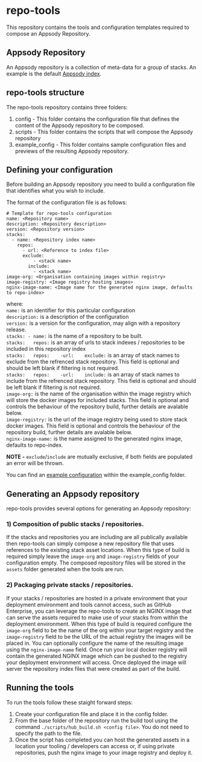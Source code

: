 # repo-tools
This repository contains the tools and configuration templates required to compose an Appsody Repository. 

## Appsody Repository
An Appsody repository is a collection of meta-data for a group of stacks. An example is the default [Appsody index](https://github.com/appsody/stacks/releases/latest/download/incubator-index.yaml).

## repo-tools structure
The repo-tools repository contains three folders:
1) config - This folder contains the configuration file that defines the content of the Appsody repository to be composed.
2) scripts - This folder contains the scripts that will compose the Appsody repository
3) example_config - This folder contains sample configuration files and previews of the resulting Appsody repository.


## Defining your configuration
Before building an Appsody repository you need to build a configuration file that identifies what you wish to include.

The format of the configuration file is as follows:

```
# Template for repo-tools configuration
name: <Repository name>
description: <Repository description> 
version: <Repository version>
stacks:
  - name: <Repository index name>
    repos:
      - url: <Reference to index file>
      exclude:
          - <stack name>
        include:
          - <stack name>
image-org: <Organisation containing images within registry>
image-registry: <Image registry hosting images>
nginx-image-name: <Image name for the generated nginx image, defaults to repo-index>
```
where:  
`name:` is an identifier for this particular configuration  
`description:` is a description of the configuration  
`version:` is a version for the configuration, may align with a repository release.  
`stacks: - name:` is the name of a repository to be built.  
`stacks:   repos:` is an array of urls to stack indexes / repositories to be included in this repository index  
`stacks:   repos:    -url:    exclude:` is an array of stack names to exclude from the refrenced stack repository. This field is optional and should be left blank if filtering is not required.  
`stacks:   repos:    -url:    include:` is an array of stack names to include from the refrenced stack repository. This field is optional and should be left blank if filtering is not required.  
`image-org:` is the name of the organisation within the image registry which will store the docker images for included stacks. This field is optional and controls the behaviour of the repository build, further details are avalable below.  
`image-registry:` is the url of the image registry being used to store stack docker images. This field is optional and controls the behaviour of the repository build, further details are avalable below.  
`nginx-image-name:` is the name assigned to the generated nginx image, defaults to repo-index.   

**NOTE -** `exclude`/`include` are mutually exclusive, if both fields are populated an error will be thrown.

You can find an [example configuration](https://github.com/appsody/repo-tools/blob/master/example_config/example_repo_config.yaml) within the example_config folder.

## Generating an Appsody repository
repo-tools provides several options for generating an Appsody repository:

### 1) Composition of public stacks / repositories.
If the stacks and repositories you are including are all publically available then repo-tools can simply compose a new repository file that uses references to the existing stack asset locations. When this type of build is required simply leave the `image-org` and `image-registry` fields of your configuration empty. The composed repository files will be stored in the `assets` folder generated when the tools are run.

### 2) Packaging private stacks / repositories.
If your stacks / repositories are hosted in a private environment that your deployment environment and tools cannot access, such as GitHub Enterprise,  you can leverage the repo-tools to create an NGINX image that can serve the assets required to make use of your stacks from within the deployment environment. When this type of build is required configure the `image-org` field to be the name of the org within your target registry and the `image-registry` field to be the URL of the actual registry the images will be placed in. You can optionally configure the name of the resulting image using the `nginx-image-name` field. Once run your local docker registry will contain the generated NGINX image which can be pushed to the registry your deployment environment will access. Once deployed the image will server the repository index files that were created as part of the build.

## Running the tools

To run the tools follow these staight forward steps:

1) Create your configuration file and place it in the config folder.
2) From the base folder of the repository run the build tool using the command `./scripts/hub_build.sh <config file>`. You do not need to specify the path to the file.
3) Once the script has completed you can host the generated assets in a location your tooling / developers can access or, if using private repositories, push the nginx image to your image registry and deploy it.